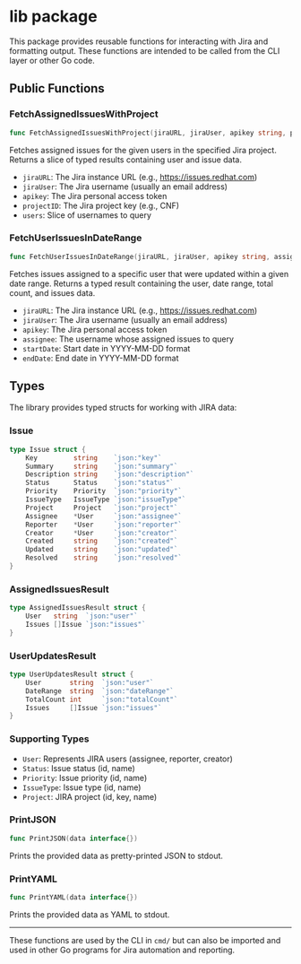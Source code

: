 # lib package

This package provides reusable functions for interacting with Jira and formatting output. These functions are intended to be called from the CLI layer or other Go code.

## Public Functions

### FetchAssignedIssuesWithProject
```go
func FetchAssignedIssuesWithProject(jiraURL, jiraUser, apikey string, projectID string, users []string) []AssignedIssuesResult
```
Fetches assigned issues for the given users in the specified Jira project. Returns a slice of typed results containing user and issue data.

- `jiraURL`: The Jira instance URL (e.g., https://issues.redhat.com)
- `jiraUser`: The Jira username (usually an email address)
- `apikey`: The Jira personal access token
- `projectID`: The Jira project key (e.g., CNF)
- `users`: Slice of usernames to query

### FetchUserIssuesInDateRange
```go
func FetchUserIssuesInDateRange(jiraURL, jiraUser, apikey string, assignee string, startDate, endDate string) *UserUpdatesResult
```
Fetches issues assigned to a specific user that were updated within a given date range. Returns a typed result containing the user, date range, total count, and issues data.

- `jiraURL`: The Jira instance URL (e.g., https://issues.redhat.com)
- `jiraUser`: The Jira username (usually an email address)
- `apikey`: The Jira personal access token
- `assignee`: The username whose assigned issues to query
- `startDate`: Start date in YYYY-MM-DD format
- `endDate`: End date in YYYY-MM-DD format

## Types

The library provides typed structs for working with JIRA data:

### Issue
```go
type Issue struct {
    Key         string    `json:"key"`
    Summary     string    `json:"summary"`
    Description string    `json:"description"`
    Status      Status    `json:"status"`
    Priority    Priority  `json:"priority"`
    IssueType   IssueType `json:"issueType"`
    Project     Project   `json:"project"`
    Assignee    *User     `json:"assignee"`
    Reporter    *User     `json:"reporter"`
    Creator     *User     `json:"creator"`
    Created     string    `json:"created"`
    Updated     string    `json:"updated"`
    Resolved    string    `json:"resolved"`
}
```

### AssignedIssuesResult
```go
type AssignedIssuesResult struct {
    User   string  `json:"user"`
    Issues []Issue `json:"issues"`
}
```

### UserUpdatesResult
```go
type UserUpdatesResult struct {
    User       string  `json:"user"`
    DateRange  string  `json:"dateRange"`
    TotalCount int     `json:"totalCount"`
    Issues     []Issue `json:"issues"`
}
```

### Supporting Types
- `User`: Represents JIRA users (assignee, reporter, creator)
- `Status`: Issue status (id, name)
- `Priority`: Issue priority (id, name)
- `IssueType`: Issue type (id, name)
- `Project`: JIRA project (id, key, name)

### PrintJSON
```go
func PrintJSON(data interface{})
```
Prints the provided data as pretty-printed JSON to stdout.

### PrintYAML
```go
func PrintYAML(data interface{})
```
Prints the provided data as YAML to stdout.

---

These functions are used by the CLI in `cmd/` but can also be imported and used in other Go programs for Jira automation and reporting.
